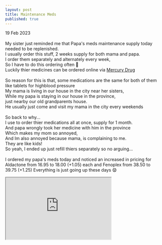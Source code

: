 ```yaml
---
layout: post
title: Maintenance Meds
published: true
---
```

19 Feb 2023
<br>
<br>
My sister just reminded me that Papa's meds maintenance supply today needed to be replenished.
<br>
I usually order this stuff, 2 weeks supply for both mama and  papa.
<br>
I order them separately and alternately every week, 
<br>
So I have to do this ordering often 😬
<br>
Luckily thier medicines can be ordered online via [Mercury Drug](https://www.mercurydrug.com/orderonline.html)
<br>
<br>
So reason for this is that, some medications are the same for both of them
<br>
like tablets for highblood pressure
<br>
My mama is living in our house in the city near her sisters,
<br>
While my papa is staying in  our house in the province, 
<br>
just nearby our old grandparents house. 
<br>
He usually just come and visit my mama in the city every weekends
<br>
<br>
So back to why...
<br>
I use to order thier medications all at once, supply for 1 month.
<br>
And papa wrongly took her medicine with him in the province
<br>
Which makes my mom so annoyed, 
<br>
And Im also annoyed because mama, is complaining to me.
<br>
They are like kids!
<br>
So yeah, I ended up just refill thiers separately so no arguing...
<br>
<br>
I ordered my papa's meds today and noticed an increased in pricing for Aldactone from 16.95 to 18.00 (+1.05)  each and Fenoplex from 38.50 to 39.75 (+1.25)
Everything is just going up these days 😧
<br>
<iframe src="https://drive.google.com/file/d/1Z72lMmL3FZjsPheYADNSUxJu-LDHBDoY/preview" width="340" height="200" allow="autoplay"></iframe>
